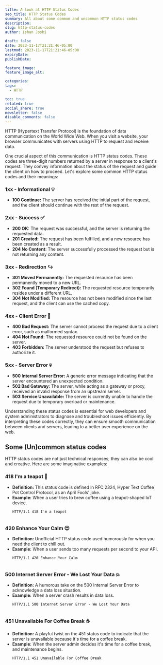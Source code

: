 ```yaml
---
title: A look at HTTP Status Codes
seo_title: HTTP Status Codes
summary: All about some common and uncommon HTTP status codes
description: 
slug: http-status-codes 
author: Ishan Joshi

draft: false
date: 2023-11-17T21:21:46-05:00
lastmod: 2023-11-17T21:21:46-05:00
expiryDate: 
publishDate: 

feature_image: 
feature_image_alt: 

categories:
tags:
  - HTTP

toc: true
related: true
social_share: true
newsletter: false
disable_comments: false
---
```


HTTP (Hypertext Transfer Protocol) is the foundation of data communication on the World Wide Web. When you visit a website, your browser communicates with servers using HTTP to request and receive data. 

One crucial aspect of this communication is HTTP status codes. These codes are three-digit numbers returned by a server in response to a client's request. They convey information about the status of the request and guide the client on how to proceed. Let's explore some common HTTP status codes and their meanings:

### 1xx - Informational :bulb:

- **100 Continue:** The server has received the initial part of the request, and the client should continue with the rest of the request.

### 2xx - Success :white_check_mark:

- **200 OK:** The request was successful, and the server is returning the requested data.
- **201 Created:** The request has been fulfilled, and a new resource has been created as a result.
- **204 No Content:** The server successfully processed the request but is not returning any content.

### 3xx - Redirection :arrow_right_hook:

- **301 Moved Permanently:** The requested resource has been permanently moved to a new URL.
- **302 Found (Temporary Redirect):** The requested resource temporarily resides under a different URL.
- **304 Not Modified:** The resource has not been modified since the last request, and the client can use the cached copy.

### 4xx - Client Error :no_entry_sign:

- **400 Bad Request:** The server cannot process the request due to a client error, such as malformed syntax.
- **404 Not Found:** The requested resource could not be found on the server.
- **403 Forbidden:** The server understood the request but refuses to authorize it.

### 5xx - Server Error :skull:

- **500 Internal Server Error:** A generic error message indicating that the server encountered an unexpected condition.
- **502 Bad Gateway:** The server, while acting as a gateway or proxy, received an invalid response from an upstream server.
- **503 Service Unavailable:** The server is currently unable to handle the request due to temporary overload or maintenance.

Understanding these status codes is essential for web developers and system administrators to diagnose and troubleshoot issues efficiently. By interpreting these codes correctly, they can ensure smooth communication between clients and servers, leading to a better user experience on the web.

## Some (Un)common status codes 

HTTP status codes are not just technical responses; they can also be cool and creative. Here are some imaginative examples:

### 418 I'm a teapot :tea:

- **Definition:** This status code is defined in RFC 2324, Hyper Text Coffee Pot Control Protocol, as an April Fools' joke.
- **Example:** When a user tries to brew coffee using a teapot-shaped IoT device.
  ```http
  HTTP/1.1 418 I'm a teapot


### 420 Enhance Your Calm :relieved:

- **Definition:** Unofficial HTTP status code used humorously for when you need the client to chill out.
- **Example:** When a user sends too many requests per second to your API.
  ```http
  HTTP/1.1 420 Enhance Your Calm


### 500 Internet Server Error - We Lost Your Data :boom:

- **Definition:** A humorous take on the 500 Internal Server Error to acknowledge a data loss situation.
- **Example:** When a server crash results in data loss.
  ```http
  HTTP/1.1 500 Internet Server Error - We Lost Your Data


### 451 Unavailable For Coffee Break :coffee:

- **Definition:** A playful twist on the 451 status code to indicate that the server is unavailable because it's time for a coffee break.
- **Example:** When the server admin decides it's time for a coffee break, and maintenance begins.
  ```http
  HTTP/1.1 451 Unavailable For Coffee Break


